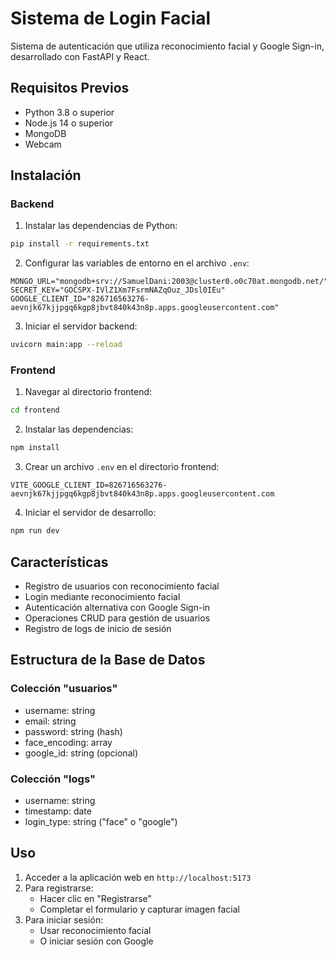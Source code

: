 # Sistema de Login Facial

Sistema de autenticación que utiliza reconocimiento facial y Google Sign-in, desarrollado con FastAPI y React.

## Requisitos Previos

- Python 3.8 o superior
- Node.js 14 o superior
- MongoDB
- Webcam

## Instalación

### Backend

1. Instalar las dependencias de Python:
```bash
pip install -r requirements.txt
```

2. Configurar las variables de entorno en el archivo `.env`:
```
MONGO_URL="mongodb+srv://SamuelDani:2003@cluster0.o0c70at.mongodb.net/"
SECRET_KEY="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"
GOOGLE_CLIENT_ID="826716563276-aevnjk67kjjpgq6kgp8jbvt840k43n8p.apps.googleusercontent.com"
```

3. Iniciar el servidor backend:
```bash
uvicorn main:app --reload
```

### Frontend

1. Navegar al directorio frontend:
```bash
cd frontend
```

2. Instalar las dependencias:
```bash
npm install
```

3. Crear un archivo `.env` en el directorio frontend:
```
VITE_GOOGLE_CLIENT_ID=826716563276-aevnjk67kjjpgq6kgp8jbvt840k43n8p.apps.googleusercontent.com
```

4. Iniciar el servidor de desarrollo:
```bash
npm run dev
```

## Características

- Registro de usuarios con reconocimiento facial
- Login mediante reconocimiento facial
- Autenticación alternativa con Google Sign-in
- Operaciones CRUD para gestión de usuarios
- Registro de logs de inicio de sesión

## Estructura de la Base de Datos

### Colección "usuarios"
- username: string
- email: string
- password: string (hash)
- face_encoding: array
- google_id: string (opcional)

### Colección "logs"
- username: string
- timestamp: date
- login_type: string ("face" o "google")

## Uso

1. Acceder a la aplicación web en `http://localhost:5173`
2. Para registrarse:
   - Hacer clic en "Registrarse"
   - Completar el formulario y capturar imagen facial
3. Para iniciar sesión:
   - Usar reconocimiento facial
   - O iniciar sesión con Google
